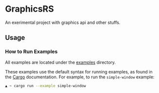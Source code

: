 # GraphicsRS
An exerimental project with graphics api and other stuffs.

## Usage

### How to Run Examples

All examples are located under the [examples](examples) directory.

These examples use the default syntax for running examples, as found in the [Cargo](https://doc.rust-lang.org/cargo/reference/manifest.html#examples) documentation. For example, to run the `simple-window` example:

```bash
▲ ~ cargo run --example simple-window
```